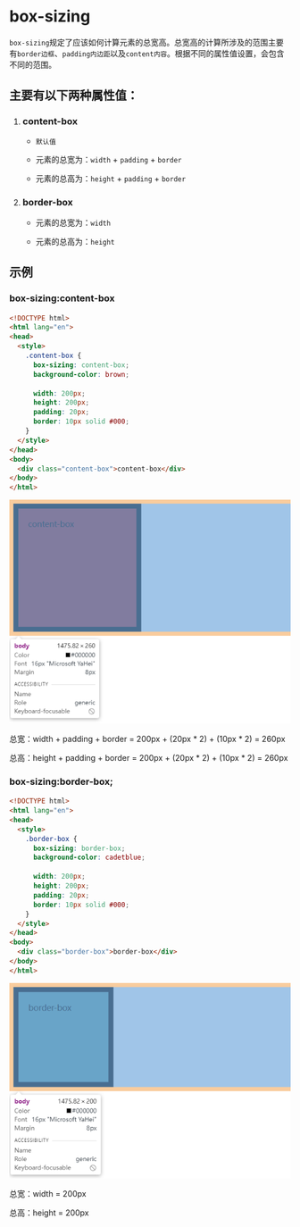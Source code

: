 # box-sizing

`box-sizing`规定了应该如何计算元素的总宽高。总宽高的计算所涉及的范围主要有`border边框`、`padding内边距`以及`content内容`。根据不同的属性值设置，会包含不同的范围。

## 主要有以下两种属性值：

1. ### content-box

   - `默认值`

   - 元素的总宽为：`width` + `padding` + `border`
   - 元素的总高为：`height` + `padding` + `border`

2. ### border-box

   - 元素的总宽为：`width`

   - 元素的总高为：`height`



## 示例

### box-sizing:content-box

```html
<!DOCTYPE html>
<html lang="en">
<head>
  <style>
    .content-box {
      box-sizing: content-box;
      background-color: brown;

      width: 200px;
      height: 200px;
      padding: 20px;
      border: 10px solid #000;
    }
  </style>
</head>
<body>
  <div class="content-box">content-box</div>
</body>
</html>
```

![image-20250303182900510](./markdown_assets/image-20250303182900510.png)

总宽：width + padding + border = 200px + (20px * 2) + (10px * 2) = 260px

总高：height + padding + border = 200px + (20px * 2) + (10px * 2) = 260px



### box-sizing:border-box;

```html
<!DOCTYPE html>
<html lang="en">
<head>
  <style>
    .border-box {
      box-sizing: border-box;
      background-color: cadetblue;
      
      width: 200px;
      height: 200px;
      padding: 20px;
      border: 10px solid #000;
    }
  </style>
</head>
<body>
  <div class="border-box">border-box</div>
</body>
</html>
```

![image-20250303182917613](./markdown_assets/image-20250303182917613.png)

总宽：width = 200px

总高：height = 200px
